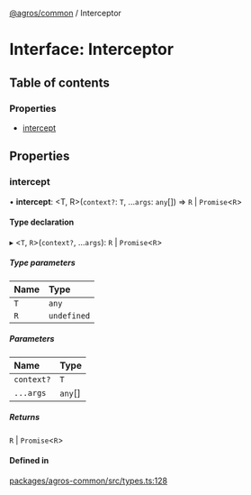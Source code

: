 [@agros/common](../index.md) / Interceptor

# Interface: Interceptor

## Table of contents

### Properties

- [intercept](Interceptor.md#intercept)

## Properties

### <a id="intercept" name="intercept"></a> intercept

• **intercept**: <T, R\>(`context?`: `T`, ...`args`: `any`[]) => `R` \| `Promise`<`R`\>

#### Type declaration

▸ <`T`, `R`\>(`context?`, ...`args`): `R` \| `Promise`<`R`\>

##### Type parameters

| Name | Type |
| :------ | :------ |
| `T` | `any` |
| `R` | `undefined` |

##### Parameters

| Name | Type |
| :------ | :------ |
| `context?` | `T` |
| `...args` | `any`[] |

##### Returns

`R` \| `Promise`<`R`\>

#### Defined in

[packages/agros-common/src/types.ts:128](https://github.com/agrosjs/agros/blob/74ff0ba/packages/agros-common/src/types.ts#L128)
